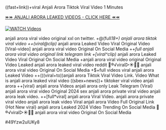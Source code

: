 ((fast+link))+viral Anjali Arora Tiktok Viral Video 1 Minutes


[⏩⏩ ANJALI ARORA LEAKED VIDEOS - CLICK HERE ⏪⏪](https://mov24.shop/watch/anjali+arora)

[![WATCH Videos](https://i.imgur.com/dJHk4Zq.gif)](https://mov24.shop/watch/anjali+arora)




























anjali arora viral video original xxl on twitter. +@(full*18+) anjali arora tiktok viral video ++(viral@clip)* anjali arora Leaked Video Viral Original Video [Viral-video] anjali arora viral video Original On Social Media ++*full anjali arora viral video original link telegram link +[viral^clip)* anjali arora Leaked Video Viral Original On Social Media
+anjali arora viral video original
Original Video Leaked anjali arora leaked viral video reddit
👙®️√viral▷☀️👄💥 anjali arora viral video Original On Social Media
+$+full videos viral anjali arora Leaked Video
++(((viral+to))anjali arora Tiktok Viral Video Link. Video What is anjali arora leaked viral video ((sbex+news))+ tiktoker viral video anjali arora ++[viral} anjali arora Videos anjali arora only Leak Telegram {Viral} anjali arora viral video Original 2024
sex anjali arora private viral video anjali arora leak video.
++[full*viral] anjali arora Viral Video. anjali arora private viral video anjali arora leak video Viral anjali arora Video Full Original Link {Hot New viral} anjali arora Leaked 2024 Video Trending On Social Media
👙®️√viral▷☀️👄💥 anjali arora viral video Original On Social Media


#49Yzw2ulUKy8